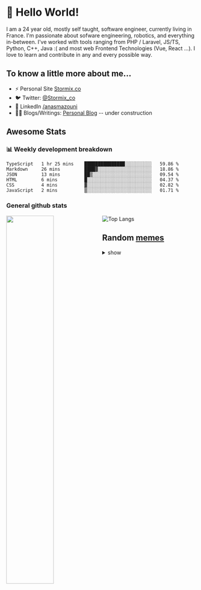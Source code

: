 # 👋 Hello World!

I am a 24 year old, mostly self taught, software engineer, currently living in France. I'm passionate about sofware engineering, robotics, and everything in-between. I've worked with tools ranging from PHP / Laravel, JS/TS, Python, C++, Java :( and most web Frontend Technologies (Vue, React ...). I love to learn and contribute in any and every possible way.

## To know a little more about me...

- ⚡ Personal Site [Stormix.co](http://stormix.co/)
- 🐦 Twitter: [@Stormix_co](https://twitter.com/stormix_co)
- 👥 LinkedIn [/anasmazouni](https://linkedin.com/in/anasmazouni)
- 👨‍💻 Blogs/Writings: [Personal Blog](https://blog.anasmazouni.dev/) -- under construction

## Awesome Stats

### :bar_chart: Weekly development breakdown

<!--START_SECTION:waka-->

```text
TypeScript   1 hr 25 mins    ███████████████░░░░░░░░░░   59.86 %
Markdown     26 mins         ████▓░░░░░░░░░░░░░░░░░░░░   18.86 %
JSON         13 mins         ██▒░░░░░░░░░░░░░░░░░░░░░░   09.54 %
HTML         6 mins          █░░░░░░░░░░░░░░░░░░░░░░░░   04.37 %
CSS          4 mins          ▓░░░░░░░░░░░░░░░░░░░░░░░░   02.82 %
JavaScript   2 mins          ▒░░░░░░░░░░░░░░░░░░░░░░░░   01.71 %
```

<!--END_SECTION:waka-->


### General github stats

[<img align="left" width="50%" src="https://github-readme-stats.vercel.app/api?username=stormix&count_private=true&show_icons=true&theme=radical" />](https://github-readme-stats.vercel.app/api?username=stormix&count_private=true&show_icons=true&theme=radical)
![Top Langs](https://github-readme-stats.vercel.app/api/top-langs/?username=stormix&hide=TeX&layout=compact&theme=radical)


## Random [memes](https://github.com/Stormix/memes/)
<details>
<summary> show
</summary>
  
  ![meme](https://memes.stormix.co/send/memes)
</details>


